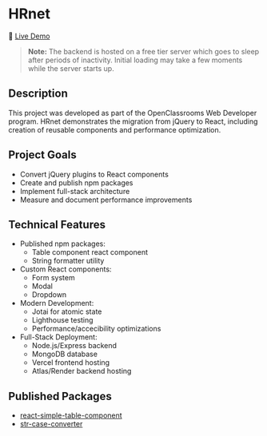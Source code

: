 # HRnet

🔗 [Live Demo](https://hrnet-mocha.vercel.app/)

> **Note:** The backend is hosted on a free tier server which goes to sleep after periods of inactivity. Initial loading may take a few moments while the server starts up.

## Description

This project was developed as part of the OpenClassrooms Web Developer program. HRnet demonstrates the migration from jQuery to React, including creation of reusable components and performance optimization.

## Project Goals

-   Convert jQuery plugins to React components
-   Create and publish npm packages
-   Implement full-stack architecture
-   Measure and document performance improvements

## Technical Features

-   Published npm packages:
    -   Table component react component
    -   String formatter utility
-   Custom React components:
    -   Form system
    -   Modal
    -   Dropdown
-   Modern Development:
    -   Jotai for atomic state
    -   Lighthouse testing
    -   Performance/accecibility optimizations
-   Full-Stack Deployment:
    -   Node.js/Express backend
    -   MongoDB database
    -   Vercel frontend hosting
    -   Atlas/Render backend hosting

## Published Packages

-   [react-simple-table-component](https://www.npmjs.com/package/react-simple-table-component)
-   [str-case-converter](https://www.npmjs.com/package/str-case-converter)
